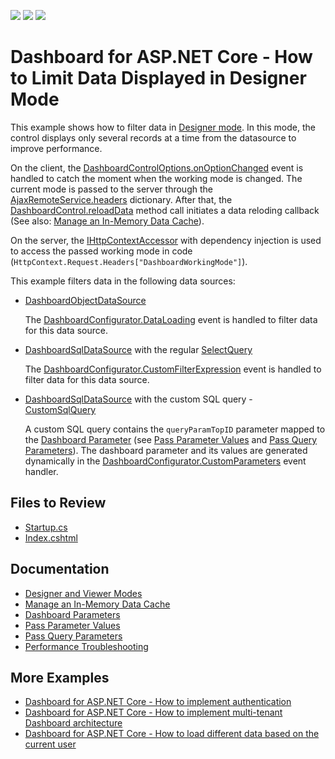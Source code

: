 <!-- default badges list -->
![](https://img.shields.io/endpoint?url=https://codecentral.devexpress.com/api/v1/VersionRange/423407636/21.2.3%2B)
[![](https://img.shields.io/badge/Open_in_DevExpress_Support_Center-FF7200?style=flat-square&logo=DevExpress&logoColor=white)](https://supportcenter.devexpress.com/ticket/details/T1040827)
[![](https://img.shields.io/badge/📖_How_to_use_DevExpress_Examples-e9f6fc?style=flat-square)](https://docs.devexpress.com/GeneralInformation/403183)
<!-- default badges end -->
# Dashboard for ASP.NET Core - How to Limit Data Displayed in Designer Mode

This example shows how to filter data in [Designer mode](https://docs.devexpress.com/Dashboard/119983/web-dashboard/aspnet-core-dashboard-control/designer-and-viewer-modes). In this mode, the control displays only several records at a time from the datasource to improve performance.

On the client, the [DashboardControlOptions.onOptionChanged](https://docs.devexpress.com/Dashboard/js-DevExpress.Dashboard.DashboardControlOptions#js_devexpress_dashboard_dashboardcontroloptions_onoptionchanged) event is handled to catch the moment when the working mode is changed. The current mode is passed to the server through the [AjaxRemoteService.headers](https://docs.devexpress.com/Dashboard/js-DevExpress.Dashboard.AjaxRemoteService#js_devexpress_dashboard_ajaxremoteservice_headers) dictionary. After that, the [DashboardControl.reloadData](https://docs.devexpress.com/Dashboard/js-DevExpress.Dashboard.DashboardControl?p=netframework#js_devexpress_dashboard_dashboardcontrol_reloaddata) method call initiates a data reloding callback (See also: [Manage an In-Memory Data Cache](https://docs.devexpress.com/Dashboard/400983/web-dashboard/dashboard-backend/manage-an-in-memory-data-cache)).

On the server, the [IHttpContextAccessor](https://docs.microsoft.com/en-us/aspnet/core/fundamentals/http-context?view=aspnetcore-3.0) with dependency injection is used to access the passed working mode in code (`HttpContext.Request.Headers["DashboardWorkingMode"]`).

This example filters data in the following data sources:

* [DashboardObjectDataSource](https://docs.devexpress.com/Dashboard/DevExpress.DashboardCommon.DashboardObjectDataSource)
  
  The [DashboardConfigurator.DataLoading](https://docs.devexpress.com/Dashboard/DevExpress.DashboardWeb.DashboardConfigurator.DataLoading) event is handled to filter data for this data source.

* [DashboardSqlDataSource](https://docs.devexpress.com/Dashboard/DevExpress.DashboardCommon.DashboardSqlDataSource) with the regular [SelectQuery](https://docs.devexpress.com/CoreLibraries/DevExpress.DataAccess.Sql.SelectQuery)
  
  The [DashboardConfigurator.CustomFilterExpression](https://docs.devexpress.com/Dashboard/DevExpress.DashboardWeb.DashboardConfigurator.CustomFilterExpression) event is handled to filter data for this data source.

* [DashboardSqlDataSource](https://docs.devexpress.com/Dashboard/DevExpress.DashboardCommon.DashboardSqlDataSource) with the custom SQL query - [CustomSqlQuery](https://docs.devexpress.com/CoreLibraries/DevExpress.DataAccess.Sql.CustomSqlQuery)
  
  A custom SQL query contains the `queryParamTopID` parameter mapped to the [Dashboard Parameter](https://docs.devexpress.com/Dashboard/117062/web-dashboard/create-dashboards-on-the-web/data-analysis/dashboard-parameters?p=netframework) (see [Pass Parameter Values](https://docs.devexpress.com/Dashboard/117775/web-dashboard/create-dashboards-on-the-web/data-analysis/dashboard-parameters/pass-parameter-values) and [Pass Query Parameters](https://docs.devexpress.com/Dashboard/117192/web-dashboard/create-dashboards-on-the-web/providing-data/working-with-sql-data-sources/pass-query-parameters)). The dashboard parameter and its values are generated dynamically in the [DashboardConfigurator.CustomParameters](https://docs.devexpress.com/Dashboard/DevExpress.DashboardWeb.DashboardConfigurator.CustomParameters) event handler.


## Files to Review

* [Startup.cs](./CS/Startup.cs)
* [Index.cshtml](./CS/Views/Home/Index.cshtml)

## Documentation

- [Designer and Viewer Modes](https://docs.devexpress.com/Dashboard/119983/web-dashboard/aspnet-core-dashboard-control/designer-and-viewer-modes)
- [Manage an In-Memory Data Cache](https://docs.devexpress.com/Dashboard/400983/web-dashboard/dashboard-backend/manage-an-in-memory-data-cache)
- [Dashboard Parameters](https://docs.devexpress.com/Dashboard/117062/web-dashboard/create-dashboards-on-the-web/data-analysis/dashboard-parameters?p=netframework)
- [Pass Parameter Values](https://docs.devexpress.com/Dashboard/117775/web-dashboard/create-dashboards-on-the-web/data-analysis/dashboard-parameters/pass-parameter-values)
- [Pass Query Parameters](https://docs.devexpress.com/Dashboard/117192/web-dashboard/create-dashboards-on-the-web/providing-data/working-with-sql-data-sources/pass-query-parameters)
- [Performance Troubleshooting](https://docs.devexpress.com/Dashboard/403866/basic-concepts-and-terminology/bi-dashboard-performance/performance-troubleshooting)

## More Examples

- [Dashboard for ASP.NET Core - How to implement authentication](https://github.com/DevExpress-Examples/ASPNET-Core-Dashboard-Authentication)
- [Dashboard for ASP.NET Core - How to implement multi-tenant Dashboard architecture](https://github.com/DevExpress-Examples/DashboardUserBasedAspNetCore)
- [Dashboard for ASP.NET Core - How to load different data based on the current user](https://github.com/DevExpress-Examples/DashboardDifferentUserDataAspNetCore)
